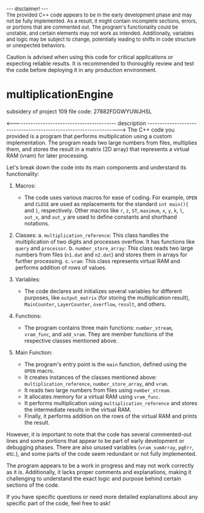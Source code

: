 <p style="font-size: small;">                         --- disclaimer! ---<br>
The provided C++ code appears to be in the early development phase and may not be fully implemented. As a result, it might contain incomplete sections, errors, or portions that are commented out. The program's functionality could be unstable, and certain elements may not work as intended. Additionally, variables and logic may be subject to change, potentially leading to shifts in code structure or unexpected behaviors.

Caution is advised when using this code for critical applications or expecting reliable results. It is recommended to thoroughly review and test the code before deploying it in any production environment.</p>

# multiplicationEngine
subsidery of project 109
file code: 27882FDGWYUWJHSL

<------------------------------------------ description ------------------------------------------------------------------>
The C++ code you provided is a program that performs multiplication using a custom implementation. The program reads two large numbers from files, multiplies them, and stores the result in a matrix (2D array) that represents a virtual RAM (vram) for later processing.

Let's break down the code into its main components and understand its functionality:

1. Macros:
   - The code uses various macros for ease of coding. For example, `OPEN` and `CLOSE` are used as replacements for the standard `int main(){` and `}`, respectively. Other macros like `r`, `z`, `ST`, `maximum`, `x`, `y`, `k`, `l`, `out_x`, and `out_y` are used to define constants and shorthand notations.

2. Classes:
   a. `multiplication_reference`: This class handles the multiplication of two digits and processes overflow. It has functions like `query` and `processor`.
   b. `number_store_array`: This class reads two large numbers from files (`n1.dat` and `n2.dat`) and stores them in arrays for further processing.
   c. `vram`: This class represents virtual RAM and performs addition of rows of values.

3. Variables:
   - The code declares and initializes several variables for different purposes, like `output_matrix` (for storing the multiplication result), `MainCounter`, `LayerCounter`, `overflow`, `result`, and others.

4. Functions:
   - The program contains three main functions: `number_stream`, `vram_func`, and `add_vram`. They are member functions of the respective classes mentioned above.

5. Main Function:
   - The program's entry point is the `main` function, defined using the `OPEN` macro.
   - It creates instances of the classes mentioned above: `multiplication_reference`, `number_store_array`, and `vram`.
   - It reads two large numbers from files using `number_stream`.
   - It allocates memory for a virtual RAM using `vram_func`.
   - It performs multiplication using `multiplication_reference` and stores the intermediate results in the virtual RAM.
   - Finally, it performs addition on the rows of the virtual RAM and prints the result.

However, it is important to note that the code has several commented-out lines and some portions that appear to be part of early development or debugging phases. There are also unused variables (`vram_sumArray`, `pgErr`, etc.), and some parts of the code seem redundant or not fully implemented.

The program appears to be a work in progress and may not work correctly as it is. Additionally, it lacks proper comments and explanations, making it challenging to understand the exact logic and purpose behind certain sections of the code.

If you have specific questions or need more detailed explanations about any specific part of the code, feel free to ask!
